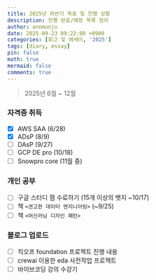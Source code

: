 ```yaml
---
title: 2025년 하반기 목표 및 진행 상황
description: 진행 완료/예정 목록 정리
author: annmunju
date: 2025-09-23 09:22:00 +0900
categories: [회고 및 에세이, '2025']
tags: [diary, essay]
pin: false
math: true
mermaid: false
comments: true
---
```


> 2025년 6월 ~ 12월

### 자격증 취득

- [x] AWS SAA (6/28)
- [x] ADsP (8/9)
- [ ] DAsP (9/27)
- [ ] GCP DE pro (10/18)
- [ ] Snowpro core (11월 중)

### 개인 공부

- [ ] 구글 스터디 잼 수료하기 (15개 이상의 뱃지 ~10/17)
- [ ] 책 `<견고한 데이터 엔지니어링>` (~9/25)
- [ ] 책 `<머신러닝 디자인 패턴>`

### 블로그 업로드

- [ ] 킥오프 foundation 프로젝트 진행 내용
- [ ] crewai 이용한 eda 사전작업 프로젝트
- [ ] 바이브코딩 강의 수강기